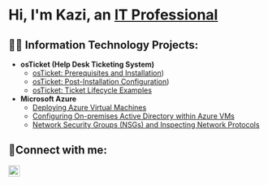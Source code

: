<h1>Hi, I'm Kazi, an <a href="https://www.linkedin.com/in/kazi-ullah-1aa73922a/">IT Professional</a></h1>

<h2>👨‍💻 Information Technology Projects:</h2>

- <b>osTicket (Help Desk Ticketing System)</b>
  - [osTicket: Prerequisites and Installation](https://github.com/kaziullah66/ostickets-prereqs))
  - [osTicket: Post-Installation Configuration](https://github.com/kaziullah66/osticket-post-installation/blob/main/README.md))
  - [osTicket: Ticket Lifecycle Examples](https://github.com/kaziullah66/ticket-lifecycle)
- <b>Microsoft Azure</b>
  - [Deploying Azure Virtual Machines](https://github.com/kaziullah66/Deploying-VMs)
  - [Configuring On-premises Active Directory within Azure VMs](https://github.com/kaziullah66/configure-AD)
  - [Network Security Groups (NSGs) and Inspecting Network Protocols](https://github.com/kaziullah66/azure-network-protocol)

<h2>🤳Connect with me:</h2>

[<img align="left" alt="Josh | LinkedIn" width="22px" src="https://cdn.jsdelivr.net/npm/simple-icons@v3/icons/linkedin.svg" />][linkedin]

[linkedin]: www.linkedin.com/in/kazi-ullah-1aa73922a

